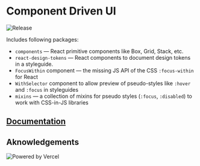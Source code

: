 # Component Driven UI

![Release](https://github.com/component-driven/ui/workflows/Release/badge.svg)

Includes following packages:

- `components` — React primitive components like Box, Grid, Stack, etc.
- `react-design-tokens` — React components to document design tokens in a styleguide.
- `FocusWithin` component — the missing JS API of the CSS `:focus-within` for React
- `WithSelector` component to allow preview of pseudo-styles like `:hover` and `:focus` in styleguides
- `mixins` — a collection of mixins for pseudo styles (`:focus`, `:disabled`) to work with CSS-in-JS libraries

## [Documentation](https://ui.component-driven.dev)

## Aknowledgements

![Powered by Vercel](https://www.datocms-assets.com/31049/1618983297-powered-by-vercel.svg)
